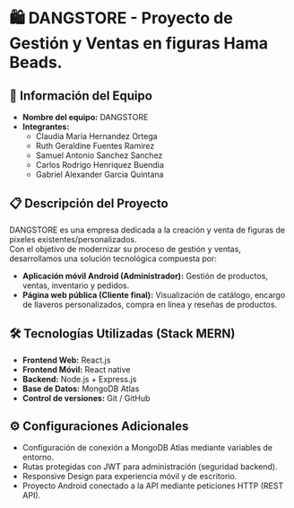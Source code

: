 # 🛍️ DANGSTORE - Proyecto de Gestión y Ventas en figuras Hama Beads.

## 🧠 Información del Equipo
- **Nombre del equipo:** DANGSTORE 
- **Integrantes:**
  - Claudia Maria Hernandez Ortega
  - Ruth Geraldine Fuentes Ramirez
  - Samuel Antonio Sanchez Sanchez
  - Carlos Rodrigo Henriquez Buendia
  - Gabriel Alexander Garcia Quintana

## 📋 Descripción del Proyecto
DANGSTORE es una empresa dedicada a la creación y venta de figuras de pixeles existentes/personalizados.  
Con el objetivo de modernizar su proceso de gestión y ventas, desarrollamos una solución tecnológica compuesta por:

- **Aplicación móvil Android (Administrador):** Gestión de productos, ventas, inventario y pedidos.
- **Página web pública (Cliente final):** Visualización de catálogo, encargo de llaveros personalizados, compra en línea y reseñas de productos.

## 🛠️ Tecnologías Utilizadas (Stack MERN)
- **Frontend Web:** React.js
- **Frontend Móvil:** React native
- **Backend:** Node.js + Express.js
- **Base de Datos:** MongoDB Atlas
- **Control de versiones:** Git / GitHub

## ⚙️ Configuraciones Adicionales
- Configuración de conexión a MongoDB Atlas mediante variables de entorno.
- Rutas protegidas con JWT para administración (seguridad backend).
- Responsive Design para experiencia móvil y de escritorio.
- Proyecto Android conectado a la API mediante peticiones HTTP (REST API).

